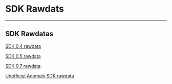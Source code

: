# SDK Rawdats

___

## SDK Rawdatas

[SDK 0.4 rawdata](https://sharedby.blomp.com/ljarsk)

[SDK 0.5 rawdata](https://sharedby.blomp.com/fTF9RE)

[SDK 0.7 rawdata](https://sharedby.blomp.com/eNU2m5)

[Unofficial Anomaly SDK rawdata](https://sharedby.blomp.com/lKroua)